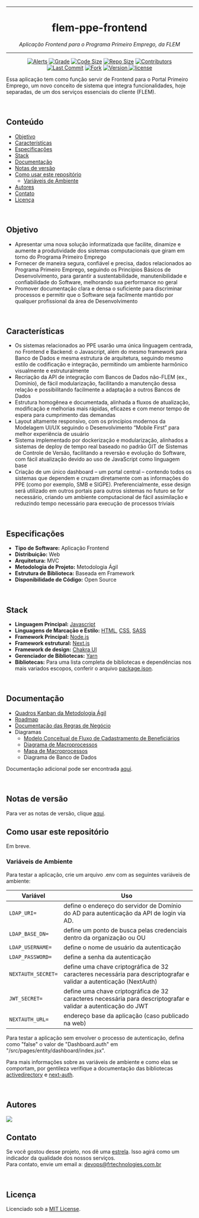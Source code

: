 <hr>
<h1 align="center">flem-ppe-frontend</h1>
<p align=center><i align="center">Aplicação Frontend para o Programa Primeiro Emprego, da FLEM</i></p>
<hr>

<div align="center">

<a href="">[![Alerts](https://img.shields.io/lgtm/alerts/github/frtechdev/flem-ppe-frontend)](https://github.com/frtechdev/flem-ppe-frontend) </a>
<a href="">[![Grade](https://img.shields.io/lgtm/grade/javascript/github/frtechdev/flem-ppe-frontend)](https://github.com/frtechdev/flem-ppe-frontend)</a>
<a href="">[![Code Size](https://img.shields.io/github/languages/code-size/frtechdev/flem-ppe-frontend)](https://github.com/frtechdev/flem-ppe-frontend)</a>
<a href="">[![Repo Size](https://img.shields.io/github/repo-size/frtechdev/flem-ppe-frontend)](https://github.com/frtechdev/flem-ppe-frontend)</a>
<a href="">[![Contributors](https://img.shields.io/github/contributors/frtechdev/flem-ppe-frontend)](https://github.com/frtechdev/flem-ppe-frontend/graphs/contributors)</a><br>
<a href="">[![Last Commit](https://img.shields.io/github/last-commit/frtechdev/flem-ppe-frontend)](https://github.com/frtechdev/flem-ppe-frontend/) </a>
<a href="">[![Fork](https://img.shields.io/github/forks/frtechdev/flem-ppe-frontend)](https://github.com/frtechdev/flem-ppe-frontend/fork) </a>
<a href="">![Version](https://img.shields.io/badge/version-0.0.3-005bff) </a>
<a href="">[![license](https://img.shields.io/github/license/frtechdev/flem-ppe-frontend)](https://github.com/frtechdev/flem-ppe-frontend/LICENSE)</a>
<br>

</div>

Essa aplicação tem como função servir de Frontend para o Portal Primeiro Emprego, um novo conceito de sistema que integra funcionalidades, hoje separadas, de um dos serviços essenciais do cliente (FLEM).

<br>

## Conteúdo

- [Objetivo](#objetivo)
- [Características](#características)
- [Especificações](#especificações)
- [Stack](#stack)
- [Documentação](#documentação)
- [Notas de versão](#notas-de-versão)
- [Como usar este repositório](#como-usar-este-repositório)
  - [Variáveis de Ambiente](#variáveis-de-ambiente)
- [Autores](#autores)
- [Contato](#contato)
- [Licença](#licença)

<br>

## Objetivo

- Apresentar uma nova solução informatizada que facilite, dinamize e aumente a produtividade dos sistemas computacionais que giram em torno do Programa Primeiro Emprego
- Fornecer de maneira segura, confiável e precisa, dados relacionados ao Programa Primeiro Emprego, seguindo os Princípios Básicos de Desenvolvimento, para garantir a sustentabilidade, manutenibilidade e confiabilidade do Software, melhorando sua performance no geral
- Promover documentação clara e densa o suficiente para discriminar processos e permitir que o Software seja facilmente mantido por qualquer profissional da área de Desenvolvimento

<br>

## Características

- Os sistemas relacionados ao PPE usarão uma única linguagem centrada, no Frontend e Backend: o Javascript, além do mesmo framework para Banco de Dados e mesma estrutura de arquitetura, seguindo mesmo estilo de codificação e integração, permitindo um ambiente harmônico visualmente e estruturalmente
- Recriação da API de integração com Bancos de Dados não-FLEM (ex., Domínio), de fácil modularização, facilitando a manutenção dessa relação e possibilitando facilmente a adaptação a outros Bancos de Dados
- Estrutura homogênea e documentada, alinhada a fluxos de atualização, modificação e melhorias mais rápidas, eficazes e com menor tempo de espera para cumprimento das demandas
- Layout altamente responsivo, com os princípios modernos da Modelagem UI/UX seguindo o Desenvolvimento “Mobile First” para melhor experiência de usuário
- Sistema implementado por dockerização e modularização, alinhados a sistemas de deploy de tempo real baseado no padrão GIT de Sistemas de Controle de Versão, facilitando a reversão e evolução do Software, com fácil atualização devido ao uso de JavaScript como linguagem base
- Criação de um único dashboard – um portal central – contendo todos os sistemas que dependem e cruzam diretamente com as informações do PPE (como por exemplo, SMB e SIGPE). Preferencialmente, esse design será utilizado em outros portais para outros sistemas no futuro se for necessário, criando um ambiente computacional de fácil assimilação e reduzindo tempo necessário para execução de processos triviais

<br>

## Especificações

- **Tipo de Software:** Aplicação Frontend
- **Distribuição:** Web
- **Arquitetura:** MVC
- **Metodologia de Projeto:** Metodologia Ágil
- **Estrutura de Biblioteca:** Baseada em Framework
- **Disponibilidade de Código:** Open Source

<br>

## Stack

- **Linguagem Principal:** [Javascript](https://developer.mozilla.org/pt-BR/docs/Web/JavaScript)
- **Linguagens de Marcação e Estilo:** [HTML](https://developer.mozilla.org/pt-BR/docs/Web/HTML), [CSS](https://developer.mozilla.org/pt-BR/docs/Web/CSS), [SASS](https://sass-lang.com/documentation)
- **Framework Principal:** [Node.js](https://nodejs.org/en/docs/)
- **Framework estrutural:** [Next.js](https://nextjs.org/docs/getting-started)
- **Framework de design:** [Chakra UI](https://chakra-ui.com/docs/getting-started)
- **Gerenciador de Bibliotecas:** [Yarn](https://yarnpkg.com/getting-started)
- **Bibliotecas:** Para uma lista completa de bibliotecas e dependências nos mais variados escopos, conferir o arquivo [package.json](https://github.com/frtechdev/flem-ppe-frontend/blob/master/package.json).

<br>

## Documentação

- [Quadros Kanban da Metodologia Ágil](https://frtechnologies.notion.site/Quadro-Kanban-c6994bfdb6ba4ab98434b805635d3fe7)
- [Roadmap](https://miro.com/app/board/uXjVOMzAe7s=/?invite_link_id=872842801580)
- [Documentação das Regras de Negócio](https://frtechnologies.notion.site/Documenta-o-de-Refer-ncia-das-Regras-de-Neg-cio-a66eae4edf5045e4b17e414647500c31)
- Diagramas
  - [Modelo Conceitual de Fluxo de Cadastramento de Beneficiários](https://miro.com/app/board/uXjVONgTB50=/?invite_link_id=986301656145)
  - [Diagrama de Macroprocessos](https://miro.com/app/board/uXjVOOJxdWc=/?invite_link_id=184583999527)
  - [Mapa de Macroprocessos](https://miro.com/app/board/uXjVOOroXvA=/?invite_link_id=576187018086)
  - Diagrama de Banco de Dados

Documentação adicional pode ser encontrada [aqui](https://frtechdev.github.io/flem-ppe-frontend/).

<br>

## Notas de versão

Para ver as notas de versão, clique [aqui](https://github.com/frtechdev/flem-ppe-frontend/blob/master/CHANGELOG.md).
<br>

## Como usar este repositório

Em breve.

### Variáveis de Ambiente

Para testar a aplicação, crie um arquivo .env com as seguintes variáveis de ambiente:

| Variável                 | Uso  |
| ------------------- | -------|
|`LDAP_URI=`          | define o endereço do servidor de Domínio do AD para autenticação da API de login via AD. |
|`LDAP_BASE_DN=`          | define um ponto de busca pelas credenciais dentro da organização ou OU |
|`LDAP_USERNAME=`          | define o nome de usuário da autenticação |
|`LDAP_PASSWORD=`          | define a senha da autenticação |
|`NEXTAUTH_SECRET=`          | define uma chave criptográfica de 32 caracteres necessária para descriptografar e validar a autenticação (NextAuth) |
|`JWT_SECRET=`          | define uma chave criptográfica de 32 caracteres necessária para descriptografar e validar a autenticação do JWT |
|`NEXTAUTH_URL=`          | endereço base da aplicação (caso publicado na web) |

Para testar a aplicação sem envolver o processo de autenticação, defina como "false" o valor de "Dashboard.auth" em "/src/pages/entity/dashboard/index.jsx".

Para mais informações sobre as variáveis de ambiente e como elas se comportam, por gentileza verifique a documentação das bibliotecas [activedirectory](https://www.npmjs.com/package/activedirectory) e [next-auth](https://www.npmjs.com/package/next-auth).

<br>

## Autores

<a href="https://github.com/frtechdev/flem-ppe-frontend/graphs/contributors">
  <img src="https://contrib.rocks/image?repo=frtechdev/flem-ppe-frontend" />
</a>

<br>

## Contato

Se você gostou desse projeto, nos dê uma <a href="https://github.com/frtechdev/flem-ppe-frontend" data-icon="octicon-star" aria-label="Star frtechdev/flem-ppe-frontend on GitHub">estrela</a>. Isso agirá como um indicador da qualidade dos nossos serviços. <br>
Para contato, envie um email a: <a href="mailto:devops@frtechnologies.com.br">devops@frtechnologies.com.br</a>

<br>

## Licença

Licenciado sob a [MIT License](https://github.com/frtechdev/flem-ppe-frontend/blob/main/LICENSE).
